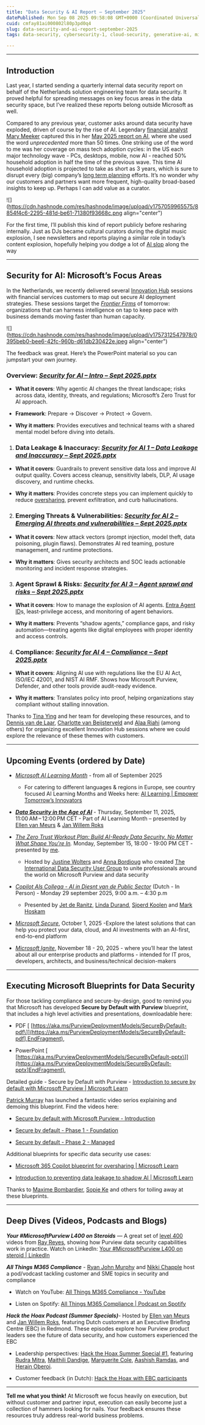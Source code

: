 ```yaml
---
title: "Data Security & AI Report – September 2025"
datePublished: Mon Sep 08 2025 09:58:08 GMT+0000 (Coordinated Universal Time)
cuid: cmfay81ai000802l80p3pd0q4
slug: data-security-and-ai-report-september-2025
tags: data-security, cybersecurity-1, cloud-security, generative-ai, microsoft-365, ai-security, microsoft-purview, eu-ai-act, enterprise-ai-adoption

---
```


---

## Introduction

Last year, I started sending a quarterly internal data security report on behalf of the Netherlands solution engineering team for data security. It proved helpful for spreading messages on key focus areas in the data security space, but I’ve realized these reports belong outside Microsoft as well.

Compared to any previous year, customer asks around data security have exploded, driven of course by the rise of AI. Legendary [financial analyst Mary Meeker](https://www.deeplearning.ai/the-batch/venture-capitalist-mary-meeker-revives-her-trend-reports-with-a-deep-dive-into-the-ai-boom/) captured this in her [May 2025 report on AI](https://www.bondcap.com/report/pdf/Trends_Artificial_Intelligence.pdf), where she used the word *unprecedented* more than 50 times. One striking use of the word to me was her coverage on mass tech adoption cycles: in the US each major technology wave - PCs, desktops, mobile, now AI - reached 50% household adoption in half the time of the previous wave. This time AI household adoption is projected to take as short as 3 years, which is sure to disrupt every (big) company’s [long term planning](https://www.mckinsey.com/capabilities/strategy-and-corporate-finance/our-insights/enduring-ideas-the-three-horizons-of-growth?) efforts. It’s no wonder why our customers and partners want more frequent, high-quality broad-based insights to keep up. Perhaps I can add value as a curator.

![](https://cdn.hashnode.com/res/hashnode/image/upload/v1757059965575/8854f4c6-2295-481d-be61-71380f93668c.png align="center")

For the first time, I’ll publish this kind of report publicly before resharing internally. Just as DJs became cultural curators during the digital music explosion, I see newsletters and reports playing a similar role in today’s content explosion, hopefully helping you dodge a lot of [AI slop](https://en.wikipedia.org/wiki/AI_slop) along the way

---

## Security for AI: Microsoft’s Focus Areas

In the Netherlands, we recently delivered several [Innovation Hub](https://www.microsoft.com/en-us/hub) sessions with financial services customers to map out secure AI deployment strategies. These sessions target the [*Frontier Firms*](https://www.microsoft.com/en-us/worklab/work-trend-index/2025-the-year-the-frontier-firm-is-born) of tomorrow: organizations that can harness intelligence on tap to keep pace with business demands moving faster than human capacity.

![](https://cdn.hashnode.com/res/hashnode/image/upload/v1757312547978/0395beb0-bee6-42fc-960b-d61db230422e.jpeg align="center")

The feedback was great. Here’s the PowerPoint material so you can jumpstart your own journey.

### Overview: [*Security for AI – Intro – Sept 2025.pptx*](https://livesend.microsoft.com/i/uwLJ79rAy78nna5Hl04H0Q2gQImGllYr9nDweI9sUrsQaGmlyQv4IZxpVnXhRkqGr0g4qyqgkWPtiK52V___lg1UAJ1i142dOlWz4LN8tvDbZVtGLEoutvYRl5lkW11AY7)      

* **What it covers**: Why agentic AI changes the threat landscape; risks across data, identity, threats, and regulations; Microsoft’s Zero Trust for AI approach.
    
* **Framework**: Prepare → Discover → Protect → Govern.
    
* **Why it matters**: Provides executives and technical teams with a shared mental model before diving into details.
    

1. ### Data Leakage & Inaccuracy: [*Security for AI 1 – Data Leakage and Inaccuracy – Sept 2025.pptx*](https://livesend.microsoft.com/i/uwLJ79rAy78nna5Hl04H0Q2gQImGllYr9nDweI9sUrvuVSmFVPvcePsSpDLn7wOMu1nTx3EEzE5JUKOiEdYWmMRNn8p2Z2Hl6jO7RhABp2rfGLEaFDploRrcYT4QAjzo)
    

* **What it covers**: Guardrails to prevent sensitive data loss and improve AI output quality. Covers access cleanup, sensitivity labels, DLP, AI usage discovery, and runtime checks.
    
* **Why it matters**: Provides concrete steps you can implement quickly to reduce [oversharing](https://techcommunity.microsoft.com/blog/microsoft365copilotblog/mitigate-oversharing-to-govern-microsoft-365-copilot-and-agents/4448744), prevent exfiltration, and curb hallucinations.
    

2. ### Emerging Threats & Vulnerabilities: [*Security for AI 2 – Emerging AI threats and vulnerabilities – Sept 2025.pptx*](https://livesend.microsoft.com/i/uwLJ79rAy78nna5Hl04H0Q2gQImGllYr9nDweI9sUruMhOSbMoOecZ8___w4bCrjIAQnPLUSSIGNgT8SZABwcnT40fMTTkPLUSSIGNTD7W4DdnQseV6xsCZQUlqdhqo26___ZLZVtWLiS47n18)
    

* **What it covers**: New attack vectors (prompt injection, model theft, data poisoning, plugin flaws). Demonstrates AI red teaming, posture management, and runtime protections.
    
* **Why it matters**: Gives security architects and SOC leads actionable monitoring and incident response strategies.
    

3. ### Agent Sprawl & Risks: [*Security for AI 3 – Agent sprawl and risks – Sept 2025.pptx*](https://livesend.microsoft.com/i/uwLJ79rAy78nna5Hl04H0Q2gQImGllYr9nDweI9sUrvBbAqF4v9XTkB96tty7KJuTU85hQQI74CPLUSSIGNeXlOtkRfmzAbzT6JYiHgbbBB4lttH3inUkpsTFSvDzWKJf2___qS9N)
    

* **What it covers**: How to manage the explosion of AI agents. [Entra Agent ID](https://techcommunity.microsoft.com/blog/microsoft-entra-blog/announcing-microsoft-entra-agent-id-secure-and-manage-your-ai-agents/3827392)s, least-privilege access, and monitoring of agent behaviors.
    
* **Why it matters**: Prevents “shadow agents,” compliance gaps, and risky automation—treating agents like digital employees with proper identity and access controls.
    

4. ### Compliance: [*Security for AI 4 – Compliance – Sept 2025.pptx*](https://livesend.microsoft.com/i/uwLJ79rAy78nna5Hl04H0Q2gQImGllYr9nDweI9sUrs1ycrW6FhM7Z6bjZJC9GQVKPLUSSIGNwmFk6EgqnRYGPLUSSIGNbCvYuxTlfobfr5YXX1tTzfXnCaCLfSEPQICilSxJwOeXav90d)
    

* **What it covers**: Aligning AI use with regulations like the EU AI Act, ISO/IEC 42001, and NIST AI RMF. Shows how Microsoft Purview, Defender, and other tools provide audit-ready evidence.
    

* **Why it matters**: Translates policy into proof, helping organizations stay compliant without stalling innovation.
    

Thanks to [Tina Ying](https://www.linkedin.com/in/tinaying/) and her team for developing these resources, and to [Dennis van de Laar](https://www.linkedin.com/in/dennis-van-de-laar-0374b4/), [Charlotte van Beijsterveld](https://www.linkedin.com/in/charlotte-van-beijsterveld/) and [Alaa Riahi](https://www.linkedin.com/in/alaa-riahi-b7ab04b8/) (among others) for organizing excellent Innovation Hub sessions where we could explore the relevance of these themes with customers.

---

## Upcoming Events (ordered by Date)

* [*Microsoft AI Learning Month*](https://pulse.microsoft.com/nl-nl/microsoft-ai-learning-month-nl/) - from all of September 2025
    
    * For catering to different languages & regions in Europe, see country focused AI Learning Months and Weeks here: [AI Learning | Empower Tomorrow’s Innovators](https://www.microsoft.com/en/emea/empower-tomorrows-innovators/)
        
* [***Data Security in the Age of AI***](https://www.microsoft.com/en/emea/empower-tomorrows-innovators/) - Thursday, September 11, 2025, 11:00 AM – 12:00 PM CET - Part of AI Learning Month – presented by [Ellen van Meurs](https://www.linkedin.com/in/ellenvanmeurs) & [Jan Willem Roks](https://www.linkedin.com/in/janwillemroks/)
    
* [*The Zero Trust Workout Plan: Build AI-Ready Data Security. No Matter What Shape You're In*](https://luma.com/tvtyd7xq)*.* Monday, September 15, 18:00 - 19:00 PM CET - presented by [me](https://www.linkedin.com/feed/).
    
    * Hosted by [Justine Wolters](https://www.linkedin.com/in/justinewolters/) and [Anna Bordioug](https://www.linkedin.com/in/anna-bordioug/) who created [The International Data Security User Group](https://www.linkedin.com/company/international-data-security-user-group/) to unite professionals around the world on Microsoft Purview and data security
        
* [*Copilot Als Collega - AI in Diesnt van de Public Sector*](https://msevents.microsoft.com/event?id=4063080150) (Dutch - In Person) - Monday 29 september 2025, 9:00 a.m. – 4:30 p.m
    
    * Presented by [Jet de Ranitz](https://www.linkedin.com/in/deranitz/), [Linda Durand](https://www.linkedin.com/in/linda-durand-74441657/), [Sjoerd Koolen](https://www.linkedin.com/in/sjoerd-koolen/) and [Mark Hoskam](https://www.linkedin.com/in/markhoskam/)
        
* [*Microsoft Secure*](https://register.secure.microsoft.com/?ocid=cmmey40jaz9), October 1, 2025 -Explore the latest solutions that can help you protect your data, cloud, and AI investments with an AI-first, end-to-end platform
    
* [*Microsoft Ignite*](https://register.secure.microsoft.com/?ocid=cmmey40jaz9), November 18 - 20, 2025 - where you’ll hear the latest about all our enterprise products and platforms - intended for IT pros, developers, architects, and business/technical decision-makers
    

---

## Executing Microsoft Blueprints for Data Security

For those tackling compliance and secure-by-design, good to remind you that Microsoft has developed **Secure by Default with Purview** blueprint, that includes a high level activities and presentations, downloadable here: 

* PDF \[ [https://aka.ms/PurviewDeploymentModels/SecureByDefault-pdf\]](https://aka.ms/PurviewDeploymentModels/SecureByDefault-pdf],EndFragment),
    
* PowerPoint \[ [https://aka.ms/PurviewDeploymentModels/SecureByDefault-pptx\]](https://aka.ms/PurviewDeploymentModels/SecureByDefault-pptx]EndFragment),
    

Detailed guide - Secure by Default with Purview - [Introduction to secure by default with Microsoft Purview | Microsoft Learn](https://learn.microsoft.com/en-us/purview/deploymentmodels/depmod-securebydefault-intro)

[Patrick Murray](https://www.linkedin.com/in/patrick-murray-30ab1621/) has launched a fantastic video serios explaining and demoing this blueprint. Find the videos here:

* [Secure by default with Microsoft Purview - Introduction](https://m365accelerator.microsoft.com/videos/secure-by-default-with-microsoft-purview-introduction)
    
* [Secure by default - Phase 1 - Foundation](https://m365accelerator.microsoft.com/videos/secure-by-default-phase-one-foundation)
    
* [Secure by default - Phase 2 - Managed](https://m365accelerator.microsoft.com/videos/secure-by-default-phase-two-managed)
    

Additional blueprints for specific data security use cases:

* [Microsoft 365 Copilot blueprint for oversharing | Microsoft Learn](https://learn.microsoft.com/en-us/copilot/microsoft-365/microsoft-365-copilot-blueprint-oversharing)
    
* [Introduction to preventing data leakage to shadow AI | Microsoft Learn](https://learn.microsoft.com/en-gb/purview/deploymentmodels/depmod-data-leak-shadow-ai-intro)
    

Thanks to [Maxime Bombardier](https://www.linkedin.com/in/maximebombardier/), [Sopie Ke](https://www.linkedin.com/in/sophieke/) and others for toiling away at these blueprints.

---

## Deep Dives (Videos, Podcasts and Blogs)

***Your #MicrosoftPurview L400 on Steroids*** — A great set of [level 400](https://akfash.wordpress.com/2010/10/31/microsoft-standard-level-definitions/) videos from [Ray Reyes](https://www.linkedin.com/in/ray-reyes-598062125/), showing how Purview data security capabilities work in practice. Watch on LinkedIn: [Your #Microsoft](https://www.linkedin.com)[Purview L400 on steroid | LinkedIn](https://www.linkedin.com/pulse/your-microsoftpurview-l400-steroid-ray-reyes-khjkc/)

***All Things M365 Compliance*** - [Ryan John Murphy](https://www.linkedin.com/in/ryanjmurphym365consultant/) and [Nikki Chapple](https://www.linkedin.com/in/nikkichapple/) host a pod/vodcast tackling customer and SME topics in security and compliance

* Watch on YouTube: [All Things M365 Compliance - YouTube](https://www.youtube.com/@allthingsm365compliance/videos)
    
* Listen on Spotify: [All Things M365 Compliance | Podcast on Spotify](https://open.spotify.com/show/17ylUnAOJ2INes5PNVQsmS?si=09842edcfc86499d&nd=1&dlsi=fa38185b763244b3)
    

***Hack the Hoax Podcast (Summer Specials)***\- Hosted by [Ellen van Meurs](https://www.linkedin.com/in/ellenvanmeurs) and [Jan Willem Roks](https://www.linkedin.com/in/janwillemroks/), featuring Dutch customers at an Executive Briefing Centre (EBC) in Redmond. These episodes explore how Purview product leaders see the future of data security, and how customers experienced the EBC

* Leadership perspectives: [Hack the Hoax Summer Special #1](https://open.spotify.com/episode/4ot4Y9swdApnLtgG92a5S6?si=43c8728ad48a412f), featuring [Rudra Mitra](https://www.linkedin.com/in/rudramitra/), [Maithili Dandige](https://www.linkedin.com/in/maithilidandige/), [Marguerite Cole](https://www.linkedin.com/in/margueritecole/), [Aashish Ramdas](https://www.linkedin.com/in/aashishramdas/), and [Herain Oberoi](https://www.linkedin.com/in/herain/).
    
* Customer feedback (in Dutch): [Hack the Hoax with EBC participants](https://open.spotify.com/episode/1O9eHXLOLu7Inl0PHUyeJm?si=24b1a4ac700c4ad4)
    

---

**Tell me what you think!** At Microsoft we focus heavily on execution, but without customer and partner input, execution can easily become just a collection of hammers looking for nails. Your feedback ensures these resources truly address real-world business problems.